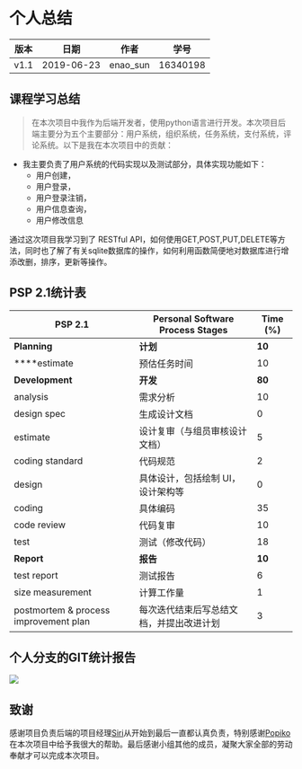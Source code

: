 # 个人总结

| 版本 | 日期       | 作者     | 学号     |
| ---- | ---------- | -------- | -------- |
| v1.1 | 2019-06-23 | enao_sun | 16340198 |

## 课程学习总结

> 在本次项目中我作为后端开发者，使用python语言进行开发。本次项目后端主要分为五个主要部分：用户系统，组织系统，任务系统，支付系统，评论系统。以下是我在本次项目中的贡献：

- 我主要负责了用户系统的代码实现以及测试部分，具体实现功能如下：
  - 用户创建，
  - 用户登录，
  - 用户登录注销，
  - 用户信息查询，
  - 用户修改信息

通过这次项目我学习到了 RESTful API，如何使用GET,POST,PUT,DELETE等方法，同时也了解了有关sqlite数据库的操作，如何利用函数简便地对数据库进行增添改删，排序，更新等操作。

## PSP 2.1统计表

| PSP 2.1                               | Personal Software Process Stages         | Time (%) |
| ------------------------------------- | ---------------------------------------- | -------- |
| **Planning**                          | **计划**                                 | **10**   |
| ****estimate                          | 预估任务时间                             | 10       |
| **Development**                       | **开发**                                 | **80**   |
| analysis                              | 需求分析                                 | 10       |
| design spec                           | 生成设计文档                             | 0        |
| estimate                              | 设计复审（与组员审核设计文档）           | 5        |
| coding standard                       | 代码规范                                 | 2        |
| design                                | 具体设计，包括绘制 UI，设计架构等        | 0        |
| coding                                | 具体编码                                 | 35       |
| code review                           | 代码复审                                 | 10       |
| test                                  | 测试（修改代码）                         | 18       |
| **Report**                            | **报告**                                 | **10**   |
| test report                           | 测试报告                                 | 6        |
| size measurement                      | 计算工作量                               | 1        |
| postmortem & process improvement plan | 每次迭代结束后写总结文档，并提出改进计划 | 3        |

## 个人分支的GIT统计报告

![](https://s2.ax1x.com/2019/06/27/ZuQb9I.png)

## 致谢

感谢项目负责后端的项目经理[Siri](https://github.com/Siriussee)从开始到最后一直都认真负责，特别感谢[Popiko](https://github.com/Popiko)在本次项目中给予我很大的帮助。最后感谢小组其他的成员，凝聚大家全部的劳动奉献才可以完成本次项目。

